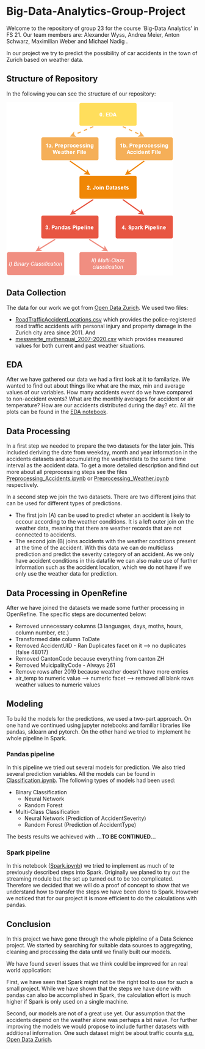 # Big-Data-Analytics-Group-Project
Welcome to the repository of group 23 for the course 'Big-Data Analytics' in FS 21. Our team members are: Alexander Wyss, Andrea Meier, Anton Schwarz, Maximilian Weber and Michael Nadig .



In our project we try to predict the possibility of car accidents in the town of Zurich based on weather data. 

## Structure of Repository
In the following you can see the structure of our repository: 

![RepoStructure](material/RepoStructure.png)

## Data Collection
The data for our work we got from [Open Data Zurich](https://www.stadt-zuerich.ch/opendata.secure.html). We used two files: 
* [RoadTrafficAccidentLocations.csv](https://data.stadt-zuerich.ch/dataset/sid_dav_strassenverkehrsunfallorte) which provides the police-registered road traffic accidents with personal injury and property damage in the Zurich city area since 2011. And
* [messwerte_mythenquai_2007-2020.csv](https://data.stadt-zuerich.ch/dataset/sid_wapo_wetterstationen) which  provides measured values for both current and past weather situations.

## EDA
After we have gathered our data we had a first look at it to familarize. We wanted to find out about things like what are the max, min and average values of our variables. How many accidents event do we have compared to non-accident events? What are the monthly averages for accident or air temperature? How are our accidents distributed during the day? etc. All the plots can be found in the [EDA notebook](https://github.com/Antonio-226/Big-Data-Analytics-Group-Project/blob/main/EDA.ipynb).
## Data Processing
In a first step we needed to prepare the two datasets for the later join. This included deriving the date from weekday, month and year information in the accidents datasets and accumulating the weatherdata to the same time interval as the accident data. To get a more detailed description and find out more about all preprocessing steps see the files [Preprocessing_Accidents.ipynb](https://github.com/Antonio-226/Big-Data-Analytics-Group-Project/blob/main/Preprocessing_Accidents.ipynb) or [Preprocessing_Weather.ipynb](https://github.com/Antonio-226/Big-Data-Analytics-Group-Project/blob/main/Preprocessing_Weather.ipynb) respectively.

In a second step we join the two datasets. There are two different joins that can be used for different types of predictions. 
* The first join (A) can be used to predict wheter an accident is likely to occour according to the weather conditions. It is a left outer join on the weather data, meaning that there are weather records that are not connected to accidents.
* The second join (B) joins accidents with the weather conditions present at the time of the accident. With this data we can do multiclass prediction and predict the severity category of an accident. As we only have accident conditions in this datafile we can also make use of further information such as the accident location, which we do not have if we only use the weather data for prediction.


## Data Processing in OpenRefine

After we have joined the datasets we made some further processing in OpenRefine. The specific steps are documented below:

* Removed unnecessary columns (3 languages, days, moths, hours, column number, etc.)
* Transformed date column ToDate
* Removed AccidentUID - Ran Duplicates facet on it --> no duplicates (false 48017)
* Removed CantonCode because everything from canton ZH
* Removed MuicipalityCode - Always 261
* Remove rows after 2019 because weather doesn't have more entries
* air_temp to numeric value --> numeric facet --> removed all blank rows
weather values to numeric values



## Modeling
To build the models for the predictions, we used a two-part approach. On one hand we continued using jupyter notebooks and familiar libraries like pandas, sklearn and pytorch. On the other hand we tried to implement he whole pipeline in Spark. 

### Pandas pipeline
In this pipeline we tried out several models for prediction. We also tried several prediction variables. All the models can be found in [Classification.ipynb](https://github.com/Antonio-226/Big-Data-Analytics-Group-Project/blob/main/Classification.ipynb). The following types of models had been used:
* Binary Classification
    * Neural Network
    * Random Forest
* Multi-Class Classification
    * Neural Network (Prediction of AccidentSeverity)
    * Random Forest (Prediction of AccidentType)

The bests results we achieved with __...TO BE CONTINUED...__

### Spark pipeline
In this notebook ([Spark.ipynb](https://github.com/Antonio-226/Big-Data-Analytics-Group-Project/blob/main/Spark.ipynb)) we tried to implement as much of te previously described steps into Spark. Originally we planed to try out the streaming module but the set up turned out to be too complicated. Therefore we decided that we will do a proof of concept to show that we understand how to transfer the steps we have been done to Spark. However we noticed that for our project it is more efficient to do the calculations with pandas.

## Conclusion
In this project we have gone through the whole pipleline of a Data Science project. We started by searching for suitable data sources to aggregating, cleaning and processing the data until we finally built our models.

We have found severl issues that we think could be improved for an real world application:

First, we have seen that Spark might not be the right tool to use for such a small project. While we have shown that the steps we have done with pandas can also be accomplished in Spark, the calculation effort is much higher if Spark is only used on a single machine.

Second, our models are not of a great use yet. Our assumption that the accidents depend on the weather alone was perhaps a bit naive. For further improving the models we would propose to include further datasets with additional information. One such dataset might be about traffic counts [e.g. Open Data Zurich](V).






 
 


